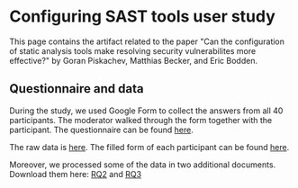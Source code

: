 # Configuring SAST tools user study

This page contains the artifact related to the paper "Can the configuration of static analysis tools make resolving security vulnerabilites more effective?" by Goran Piskachev, Matthias Becker, and Eric Bodden. 

## Questionnaire and data

During the study, we used Google Form to collect the answers from all 40 participants. The moderator walked through the form together with the participant. 
The questionnaire can be found [here](https://github.com/research-sast-config/research-sast-config.github.io/blob/main/Questionnaire.pdf). 

The raw data is [here](https://github.com/research-sast-config/research-sast-config.github.io/blob/main/Config%20SAST%20User%20Study%20-%20Data%20Raw.csv). 
The filled form of each participant can be found [here](https://github.com/research-sast-config/research-sast-config.github.io/blob/main/FormWithAnswers.pdf).


Moreover, we processed some of the data in two additional documents. Download them here: [RQ2](https://github.com/research-sast-config/research-sast-config.github.io/blob/main/RQ2.xlsx?raw=true) and [RQ3](https://github.com/research-sast-config/research-sast-config.github.io/blob/main/RQ3.xlsx?raw=true)

